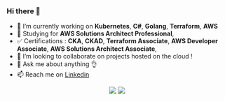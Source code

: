 ### Hi there 👋

- 🔭 I’m currently working on **Kubernetes**, **C#**, **Golang**, **Terraform**, **AWS**
- 📝 Studying for **AWS Solutions Architect Professional**,
- ✅ Certifications : **CKA**, **CKAD**, **Terraform Associate**, **AWS Developer Associate**, **AWS Solutions Architect Associate**,
- 👯 I’m looking to collaborate on projects hosted on the cloud !
- 💬 Ask me about anything 👌
- 📫 Reach me on [Linkedin](https://www.linkedin.com/in/samuel-bagattin/)

<div align="center">
<img src="https://github-readme-stats.vercel.app/api?username=SamuelBagattin"/>
<img src="https://github-readme-stats.vercel.app/api/top-langs/?username=SamuelBagattin"/>
</div>


